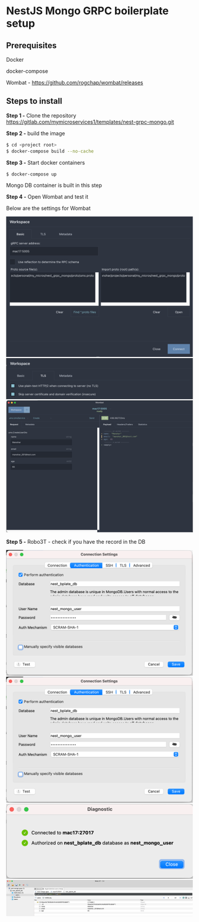 # NestJS Mongo GRPC boilerplate setup

## Prerequisites

Docker

docker-compose

Wombat - https://github.com/rogchap/wombat/releases

## Steps to install

**Step 1 -** Clone the repository https://gitlab.com/mymicroservices1/templates/nest-grpc-mongo.git

**Step 2 -** build the image

```bash
$ cd <project root>
$ docker-compose build --no-cache
```

**Step 3 -** Start docker containers

```bash
$ docker-compose up
```

Mongo DB container is built in this step

**Step 4 -** Open Wombat and test it

Below are the settings for Wombat

<img src="./assets/image-20210208082156647.png" alt="image-20210208082156647" style="zoom:50%;" />



<img src="./assets/image-20210208082242168.png" alt="image-20210208082242168" style="zoom:50%;" />



<img src="./assets/image-20210208082352458.png" alt="image-20210208082352458" style="zoom: 50%;" />



**Step 5 -** Robo3T - check if you have the record in the DB

<img src="./assets/image-20210208083534176.png" alt="image-20210208083534176" style="zoom:50%;" />

<img src="./assets/image-20210208083516951.png" alt="image-20210208083516951" style="zoom:50%;" />

<img src="./assets/image-20210208083554846.png" alt="image-20210208083554846" style="zoom:50%;" />

<img src="./assets/image-20210208083714685.png" alt="image-20210208083714685" style="zoom:50%;" />

